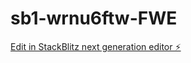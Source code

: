# sb1-wrnu6ftw-FWE

[Edit in StackBlitz next generation editor ⚡️](https://stackblitz.com/~/github.com/drjcruze2088-prog/sb1-wrnu6ftw-FWE)